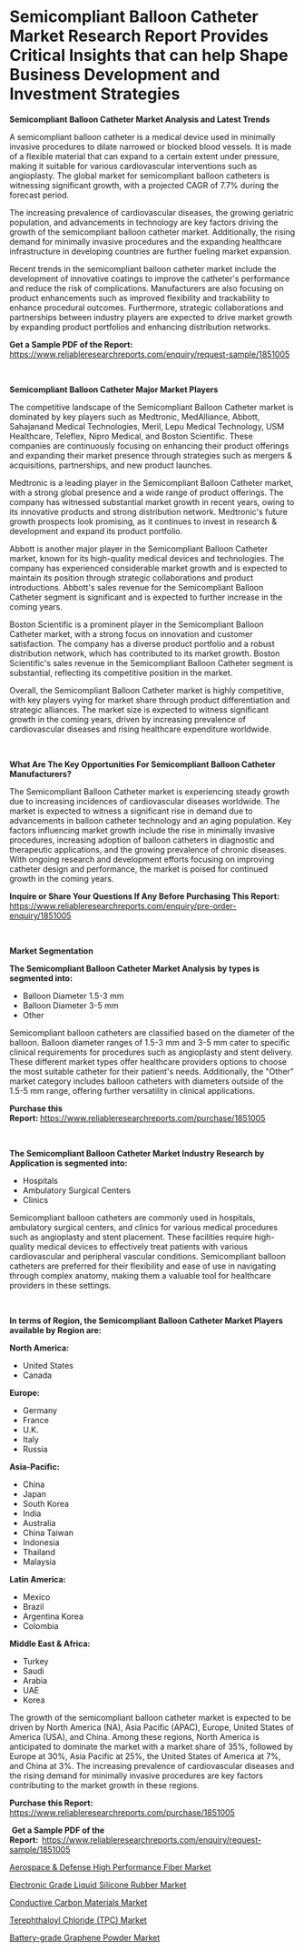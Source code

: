<p><h1>Semicompliant Balloon Catheter Market Research Report Provides Critical Insights that can help Shape Business Development and Investment Strategies</h1></p><p><strong>Semicompliant Balloon Catheter Market Analysis and Latest Trends</strong></p>
<p><p>A semicompliant balloon catheter is a medical device used in minimally invasive procedures to dilate narrowed or blocked blood vessels. It is made of a flexible material that can expand to a certain extent under pressure, making it suitable for various cardiovascular interventions such as angioplasty. The global market for semicompliant balloon catheters is witnessing significant growth, with a projected CAGR of 7.7% during the forecast period.</p><p>The increasing prevalence of cardiovascular diseases, the growing geriatric population, and advancements in technology are key factors driving the growth of the semicompliant balloon catheter market. Additionally, the rising demand for minimally invasive procedures and the expanding healthcare infrastructure in developing countries are further fueling market expansion.</p><p>Recent trends in the semicompliant balloon catheter market include the development of innovative coatings to improve the catheter's performance and reduce the risk of complications. Manufacturers are also focusing on product enhancements such as improved flexibility and trackability to enhance procedural outcomes. Furthermore, strategic collaborations and partnerships between industry players are expected to drive market growth by expanding product portfolios and enhancing distribution networks.</p></p>
<p><strong>Get a Sample PDF of the Report:&nbsp;</strong> <a href="https://www.reliableresearchreports.com/enquiry/request-sample/1851005">https://www.reliableresearchreports.com/enquiry/request-sample/1851005</a></p>
<p>&nbsp;</p>
<p><strong>Semicompliant Balloon Catheter Major Market Players</strong></p>
<p><p>The competitive landscape of the Semicompliant Balloon Catheter market is dominated by key players such as Medtronic, MedAlliance, Abbott, Sahajanand Medical Technologies, Meril, Lepu Medical Technology, USM Healthcare, Teleflex, Nipro Medical, and Boston Scientific. These companies are continuously focusing on enhancing their product offerings and expanding their market presence through strategies such as mergers & acquisitions, partnerships, and new product launches.</p><p>Medtronic is a leading player in the Semicompliant Balloon Catheter market, with a strong global presence and a wide range of product offerings. The company has witnessed substantial market growth in recent years, owing to its innovative products and strong distribution network. Medtronic's future growth prospects look promising, as it continues to invest in research & development and expand its product portfolio.</p><p>Abbott is another major player in the Semicompliant Balloon Catheter market, known for its high-quality medical devices and technologies. The company has experienced considerable market growth and is expected to maintain its position through strategic collaborations and product introductions. Abbott's sales revenue for the Semicompliant Balloon Catheter segment is significant and is expected to further increase in the coming years.</p><p>Boston Scientific is a prominent player in the Semicompliant Balloon Catheter market, with a strong focus on innovation and customer satisfaction. The company has a diverse product portfolio and a robust distribution network, which has contributed to its market growth. Boston Scientific's sales revenue in the Semicompliant Balloon Catheter segment is substantial, reflecting its competitive position in the market.</p><p>Overall, the Semicompliant Balloon Catheter market is highly competitive, with key players vying for market share through product differentiation and strategic alliances. The market size is expected to witness significant growth in the coming years, driven by increasing prevalence of cardiovascular diseases and rising healthcare expenditure worldwide.</p></p>
<p>&nbsp;</p>
<p><strong>What Are The Key Opportunities For Semicompliant Balloon Catheter Manufacturers?</strong></p>
<p><p>The Semicompliant Balloon Catheter market is experiencing steady growth due to increasing incidences of cardiovascular diseases worldwide. The market is expected to witness a significant rise in demand due to advancements in balloon catheter technology and an aging population. Key factors influencing market growth include the rise in minimally invasive procedures, increasing adoption of balloon catheters in diagnostic and therapeutic applications, and the growing prevalence of chronic diseases. With ongoing research and development efforts focusing on improving catheter design and performance, the market is poised for continued growth in the coming years.</p></p>
<p><strong>Inquire or Share Your Questions If Any Before Purchasing This Report:</strong> <a href="https://www.reliableresearchreports.com/enquiry/pre-order-enquiry/1851005">https://www.reliableresearchreports.com/enquiry/pre-order-enquiry/1851005</a></p>
<p>&nbsp;</p>
<p><strong>Market Segmentation</strong></p>
<p><strong>The Semicompliant Balloon Catheter Market Analysis by types is segmented into:</strong></p>
<p><ul><li>Balloon Diameter 1.5-3 mm</li><li>Balloon Diameter 3-5 mm</li><li>Other</li></ul></p>
<p><p>Semicompliant balloon catheters are classified based on the diameter of the balloon. Balloon diameter ranges of 1.5-3 mm and 3-5 mm cater to specific clinical requirements for procedures such as angioplasty and stent delivery. These different market types offer healthcare providers options to choose the most suitable catheter for their patient's needs. Additionally, the "Other" market category includes balloon catheters with diameters outside of the 1.5-5 mm range, offering further versatility in clinical applications.</p></p>
<p><strong>Purchase this Report:&nbsp;</strong><a href="https://www.reliableresearchreports.com/purchase/1851005">https://www.reliableresearchreports.com/purchase/1851005</a></p>
<p>&nbsp;</p>
<p><strong>The Semicompliant Balloon Catheter Market Industry Research by Application is segmented into:</strong></p>
<p><ul><li>Hospitals</li><li>Ambulatory Surgical Centers</li><li>Clinics</li></ul></p>
<p><p>Semicompliant balloon catheters are commonly used in hospitals, ambulatory surgical centers, and clinics for various medical procedures such as angioplasty and stent placement. These facilities require high-quality medical devices to effectively treat patients with various cardiovascular and peripheral vascular conditions. Semicompliant balloon catheters are preferred for their flexibility and ease of use in navigating through complex anatomy, making them a valuable tool for healthcare providers in these settings.</p></p>
<p>&nbsp;</p>
<p><strong>In terms of Region, the Semicompliant Balloon Catheter Market Players available by Region are:</strong></p>
<p>
    <p> <strong> North America: </strong>
        <ul>
            <li>United States</li>
            <li>Canada</li>
        </ul>
        </p> 
    <p> <strong> Europe: </strong>
        <ul>
            <li>Germany</li>
            <li>France</li>
            <li>U.K.</li>
            <li>Italy</li>
            <li>Russia</li>
        </ul>
        </p> 
    <p> <strong> Asia-Pacific: </strong>
        <ul>
            <li>China</li>
            <li>Japan</li>
            <li>South Korea</li>
            <li>India</li>
            <li>Australia</li>
            <li>China Taiwan</li>
            <li>Indonesia</li>
            <li>Thailand</li>
            <li>Malaysia</li>
        </ul>
        </p> 
    <p> <strong> Latin America: </strong>
        <ul>
            <li>Mexico</li>
            <li>Brazil</li>
            <li>Argentina Korea</li>
            <li>Colombia</li>
        </ul>
        </p> 
    <p> <strong> Middle East & Africa: </strong>
        <ul>
            <li>Turkey</li>
            <li>Saudi</li>
            <li>Arabia</li>
            <li>UAE</li>
            <li>Korea</li>
        </ul>
    </p>
    </p>
<p><p>The growth of the semicompliant balloon catheter market is expected to be driven by North America (NA), Asia Pacific (APAC), Europe, United States of America (USA), and China. Among these regions, North America is anticipated to dominate the market with a market share of 35%, followed by Europe at 30%, Asia Pacific at 25%, the United States of America at 7%, and China at 3%. The increasing prevalence of cardiovascular diseases and the rising demand for minimally invasive procedures are key factors contributing to the market growth in these regions.</p></p>
<p><strong>Purchase this Report: </strong><a href="https://www.reliableresearchreports.com/purchase/1851005">https://www.reliableresearchreports.com/purchase/1851005</a></p>
<p>&nbsp;<strong>Get a Sample PDF of the Report:&nbsp;&nbsp;</strong><a href="https://www.reliableresearchreports.com/enquiry/request-sample/1851005">https://www.reliableresearchreports.com/enquiry/request-sample/1851005</a></p>
<p><strong></strong></p>
<p><p><a href="https://github.com/shotows/Market-Research-Report-List-1/blob/main/aerospace-defense-high-performance-fiber-market.md">Aerospace & Defense High Performance Fiber Market</a></p><p><a href="https://github.com/Sinjinluong3e0awx2m195k76/Market-Research-Report-List-1/blob/main/electronic-grade-liquid-silicone-rubber-market.md">Electronic Grade Liquid Silicone Rubber Market</a></p><p><a href="https://issuu.com/reportprime-2/docs/conductive-carbon-materials-market-size-2030.pptx">Conductive Carbon Materials Market</a></p><p><a href="https://github.com/CliffMedina6/Market-Research-Report-List-3/blob/main/terephthaloyl-chloride-tpc-market.md">Terephthaloyl Chloride (TPC) Market</a></p><p><a href="https://issuu.com/reportprime-2/docs/battery-grade-graphene-powder-market-size-2030.ppt">Battery-grade Graphene Powder Market</a></p></p>